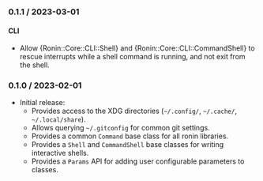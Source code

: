 ### 0.1.1 / 2023-03-01

#### CLI

* Allow {Ronin::Core::CLI::Shell} and {Ronin::Core::CLI::CommandShell} to
  rescue interrupts while a shell command is running, and not exit from the
  shell.

### 0.1.0 / 2023-02-01

* Initial release:
  * Provides access to the XDG directories (`~/.config/`, `~/.cache/`,
    `~/.local/share`).
  * Allows querying `~/.gitconfig` for common git settings.
  * Provides a common `Command` base class for all ronin libraries.
  * Provides a `Shell` and `CommandShell` base classes for writing interactive
    shells.
  * Provides a `Params` API for adding user configurable parameters to classes.

